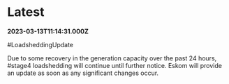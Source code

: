 # Latest

**2023-03-13T11:14:31.000Z**

\#LoadsheddingUpdate 

Due to some recovery in the generation capacity over the past 24 hours, \#stage4 loadshedding will continue until further notice. Eskom will provide an update as soon as any significant changes occur.
